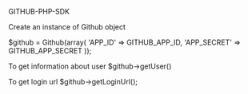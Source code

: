 GITHUB-PHP-SDK

Create an instance of Github object 

$github = Github(array(
	'APP_ID'     => GITHUB_APP_ID,
	'APP_SECRET' => GITHUB_APP_SECRET
));

To get information about user
$github->getUser()

To get login url 
$github->getLoginUrl();

